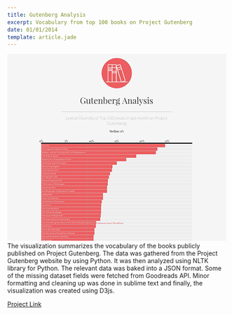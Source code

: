```yaml
---
title: Gutenberg Analysis
excerpt: Vocabulary from top 100 books on Project Gutenberg
date: 01/01/2014
template: article.jade
---
```

![thumb](thumb.jpg)
The visualization summarizes the vocabulary of the books publicly published on Project Gutenberg. The data was gathered from the Project Gutenberg website by using Python. It was then analyzed using NLTK library for Python. The relevant data was baked into a JSON format. Some of the missing dataset fields were fetched from Goodreads API. Minor formatting and cleaning up was done in sublime text and finally, the visualization was created using D3js.

[Project Link](\uploads\DataVis\gutenberg)
